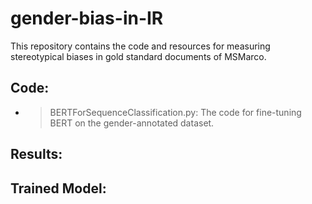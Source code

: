 # gender-bias-in-IR
This repository contains the code and resources for measuring stereotypical biases in gold standard documents of MSMarco.

## Code:
-  > BERTForSequenceClassification.py: The code for fine-tuning BERT on the gender-annotated dataset.
## Results:

## Trained Model:
